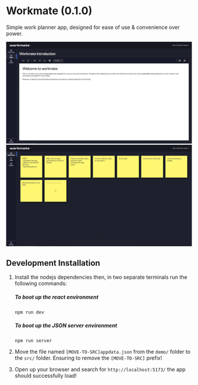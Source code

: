 # Workmate (0.1.0)

Simple work planner app, designed for ease of use & convenience over power.

![workmate page editor](demo/screenshots/1.JPG)
![workmate sticky notes](demo/screenshots/2.JPG)

## Development Installation
1. Install the nodejs dependencies then, in two separate terminals run the following commands:
    ##### To boot up the react environment
    `npm run dev`
    ##### To boot up the JSON server environment
    `npm run server`

2. Move the file named `[MOVE-TO-SRC]appdata.json` from the `demo/` folder to the `src/` folder.
    Ensuring to remove the `[MOVE-TO-SRC]` prefix!
3. Open up your browser and search for `http://localhost:5173/` the app should successfully load!